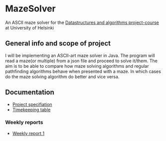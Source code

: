 # MazeSolver
An ASCII maze solver for the [Datastructures and algorithms project-course](https://tiralabra.github.io/2020_p3/) at University of Helsinki

## General info and scope of project
I will be implementing an ASCII-art maze solver in Java. The program will read a maze(or multiple) from a json file and proceed to solve it/them. The aim is to be able to compare how maze solving algorithms and regular pathfinding algorithms behave when presented with a maze. In which cases do the maze solving algorithm do better and vice versa.

## Documentation
* [Project specifiation](./documentation/project_specification.md)
* [Timekeeping table](./documentation/timekeeping.md)
### Weekly reports
* [Weekly report 1](https://github.com/sinyman/MazeSolver/blob/master/documentation/Weekly%20Reports/weekly_rep1.md)
